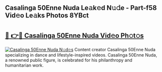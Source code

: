 ## Casalinga 50Enne Nuda Le𝚊k𝚎d N𝚞𝚍e - Part-f58 Vid𝚎o Le𝚊ks Photos 8YBct

# <h2><a href="http://fbdr2hj.evod.top/?m=Casalinga+50Enne+Nuda">🔗 👉🔴 Casalinga 50Enne Nuda Vid𝚎o Ph𝚘t𝚘s</a></h2>

[![Casalinga 50Enne Nuda N𝚞d𝚎s](https://i.imgur.com/8V9OHl7.gif)](http://fbdr2hj.evod.top/?m=Casalinga+50Enne+Nuda)
Content creator Casalinga 50Enne Nuda specializing in dance and lifestyle-inspired videos. Casalinga 50Enne Nuda, a renowned public figure, is celebrated for his philanthropy and humanitarian work. 
